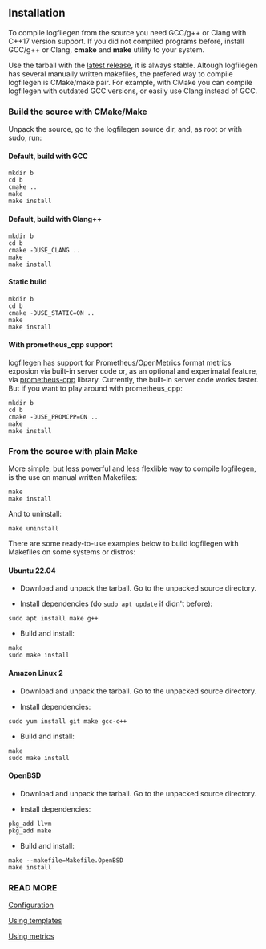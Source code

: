 ## Installation

To compile logfilegen from the source you need GCC/g++ or Clang with C++17 version support. If you did not compiled programs before, install GCC/g++ or Clang, **cmake** and **make** utility to your system.

Use the tarball with the [latest release](https://github.com/psemiletov/logfilegen/releases/latest), it is always stable. Altough logfilegen has several manually written makefiles, the prefered way to compile logfilegen is CMake/make pair. For example, with CMake you can compile logfilegen with outdated GCC versions, or easily use Clang instead of GCC.


### Build the source with CMake/Make

Unpack the source, go to the logfilegen source dir, and, as root or with sudo, run:


#### Default, build with GCC


```
mkdir b
cd b
cmake ..
make
make install
```

#### Default, build with Clang++


```
mkdir b
cd b
cmake -DUSE_CLANG ..
make
make install
```

#### Static build


```
mkdir b
cd b
cmake -DUSE_STATIC=ON ..
make
make install
```


#### With prometheus_cpp support

logfilegen has support for Prometheus/OpenMetrics format metrics exposion via built-in server code or, as an optional and experimatal feature, via [prometheus-cpp](https://github.com/jupp0r/prometheus-cpp) library. Currently, the built-in server code works faster. But if you want to play around with prometheus_cpp:


```
mkdir b
cd b
cmake -DUSE_PROMCPP=ON ..
make
make install
```



### From the source with plain Make


More simple, but less powerful and less flexlible way to compile logfilegen, is the use on manual written Makefiles:


```console
make
make install
```

And to uninstall:

```console
make uninstall
```

There are some ready-to-use examples below to build logfilegen with Makefiles on some systems or distros:



#### Ubuntu 22.04

- Download and unpack the tarball. Go to the unpacked source directory.

- Install dependencies (do ```sudo apt update``` if didn't before):

```console
sudo apt install make g++
```

- Build and install:

```console
make
sudo make install
```


#### Amazon Linux 2

- Download and unpack the tarball. Go to the unpacked source directory.

- Install dependencies:

```console
sudo yum install git make gcc-c++
```

- Build and install:

```console
make
sudo make install
```


#### OpenBSD

- Download and unpack the tarball. Go to the unpacked source directory.

- Install dependencies:

```console
pkg_add llvm
pkg_add make
```
- Build and install:


```console
make --makefile=Makefile.OpenBSD
make install
```



### READ MORE

[Configuration](https://psemiletov.github.io/logfilegen/config.html)

[Using templates](https://psemiletov.github.io/logfilegen/templates.html)

[Using metrics](metrics.md)
